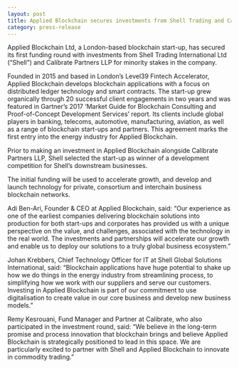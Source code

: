 ```yaml
---
layout: post
title: Applied Blockchain secures investments from Shell Trading and Calibrate Partners
category: press-release
---
```


<p class="post__headline">Applied Blockchain Ltd, a London-based blockchain start-up, has secured its first funding round with investments from Shell Trading International Ltd (“Shell”) and Calibrate Partners LLP for minority stakes in the company.</p>

<p class="post__content">Founded in 2015 and based in London’s Level39 Fintech Accelerator, Applied Blockchain develops blockchain applications with a focus on distributed ledger technology and smart contracts. The start-up grew organically through 20 successful client engagements in two years and was featured in Gartner’s 2017 ‘Market Guide for Blockchain Consulting and Proof-of-Concept Development Services’ report. Its clients include global players in banking, telecoms, automotive, manufacturing, aviation, as well as a range of blockchain start-ups and partners. This agreement marks the first entry into the energy industry for Applied Blockchain.</p>
<p class="post__content">Prior to making an investment in Applied Blockchain alongside Calibrate Partners LLP, Shell selected the start-up as winner of a development competition for Shell’s downstream businesses.</p>
<p class="post__content">The initial funding will be used to accelerate growth, and develop and launch technology for private, consortium and interchain business blockchain networks.</p>
<p class="post__content">Adi Ben-Ari, Founder & CEO at Applied Blockchain, said: “Our experience as one of the earliest companies delivering blockchain solutions into production for both start-ups and corporates has provided us with a unique perspective on the value, and challenges, associated with the technology in the real world. The investments and partnerships will accelerate our growth and enable us to deploy our solutions to a truly global business ecosystem.”</p>
<p class="post__content">Johan Krebbers, Chief Technology Officer for IT at Shell Global Solutions International, said: “Blockchain applications have huge potential to shake up how we do things in the energy industry from streamlining process, to simplifying how we work with our suppliers and serve our customers. Investing in Applied Blockchain is part of our commitment to use digitalisation to create value in our core business and develop new business models.”</p>
<p class="post__content">Remy Kesrouani, Fund Manager and Partner at Calibrate, who also participated in the investment round, said: “We believe in the long-term promise and process innovation that blockchain brings and believe Applied Blockchain is strategically positioned to lead in this space. We are particularly excited to partner with Shell and Applied Blockchain to innovate in commodity trading.”</p>